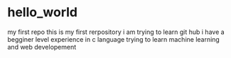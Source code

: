 # hello_world
my first repo
this is my first rerpository i am trying to learn git hub
i have a begginer level experience in c language
trying to learn machine learning 
and web developement

